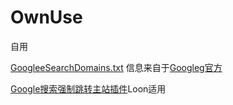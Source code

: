 # OwnUse
自用

[GoogleeSearchDomains.txt](https://raw.githubusercontent.com/otherweb/OwnUse/main/GoogleeSearchDomains.txt) 信息来自于[Googleg官方](https://www.google.com/supported_domains)

[Google搜索强制跳转主站插件](https://raw.githubusercontent.com/otherweb/OwnUse/main/GoogleSearchRewrite.plugin)Loon适用